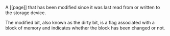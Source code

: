 A [[page]] that has been modified since it was last read from or written to the storage device.

The modified bit, also known as the dirty bit, is a flag associated with a block of memory and indicates whether the block has been changed or not.